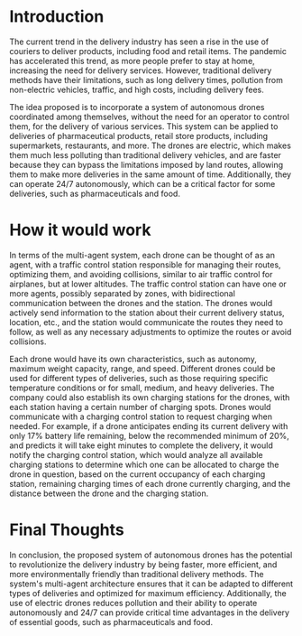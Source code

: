 # Introduction

The current trend in the delivery industry has seen a rise in the use of couriers to deliver products, including food and retail items. The pandemic has accelerated this trend, as more people prefer to stay at home, increasing the need for delivery services. However, traditional delivery methods have their limitations, such as long delivery times, pollution from non-electric vehicles, traffic, and high costs, including delivery fees.

The idea proposed is to incorporate a system of autonomous drones coordinated among themselves, without the need for an operator to control them, for the delivery of various services. This system can be applied to deliveries of pharmaceutical products, retail store products, including supermarkets, restaurants, and more. The drones are electric, which makes them much less polluting than traditional delivery vehicles, and are faster because they can bypass the limitations imposed by land routes, allowing them to make more deliveries in the same amount of time. Additionally, they can operate 24/7 autonomously, which can be a critical factor for some deliveries, such as pharmaceuticals and food.

# How it would work 

In terms of the multi-agent system, each drone can be thought of as an agent, with a traffic control station responsible for managing their routes, optimizing them, and avoiding collisions, similar to air traffic control for airplanes, but at lower altitudes. The traffic control station can have one or more agents, possibly separated by zones, with bidirectional communication between the drones and the station. The drones would actively send information to the station about their current delivery status, location, etc., and the station would communicate the routes they need to follow, as well as any necessary adjustments to optimize the routes or avoid collisions.

Each drone would have its own characteristics, such as autonomy, maximum weight capacity, range, and speed. Different drones could be used for different types of deliveries, such as those requiring specific temperature conditions or for small, medium, and heavy deliveries. The company could also establish its own charging stations for the drones, with each station having a certain number of charging spots. Drones would communicate with a charging control station to request charging when needed. For example, if a drone anticipates ending its current delivery with only 17% battery life remaining, below the recommended minimum of 20%, and predicts it will take eight minutes to complete the delivery, it would notify the charging control station, which would analyze all available charging stations to determine which one can be allocated to charge the drone in question, based on the current occupancy of each charging station, remaining charging times of each drone currently charging, and the distance between the drone and the charging station.


# Final Thoughts

In conclusion, the proposed system of autonomous drones has the potential to revolutionize the delivery industry by being faster, more efficient, and more environmentally friendly than traditional delivery methods. The system's multi-agent architecture ensures that it can be adapted to different types of deliveries and optimized for maximum efficiency. Additionally, the use of electric drones reduces pollution and their ability to operate autonomously and 24/7 can provide critical time advantages in the delivery of essential goods, such as pharmaceuticals and food.